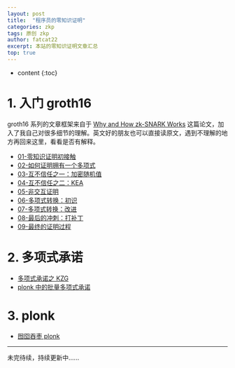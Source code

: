```yaml
---
layout: post
title:  "程序员的零知识证明"
categories: zkp
tags: 原创 zkp  
author: fatcat22
excerpt: 本站的零知识证明文章汇总
top: true
---
```


* content
{:toc}




# 1. 入门 groth16

groth16 系列的文章框架来自于 [Why and How zk-SNARK Works](https://arxiv.org/pdf/1906.07221.pdf) 这篇论文，加入了我自己对很多细节的理解。英文好的朋友也可以直接读原文，遇到不理解的地方再回来这里，看看是否有解释。

- [01-零知识证明初接触](https://yangzhe.me/2023/10/11/first-story-of-zk/)
- [02-如何证明拥有一个多项式](https://yangzhe.me/2023/10/12/how-to-proof-own-a-polynomial/)
- [03-互不信任之一：加密随机值](https://yangzhe.me/2023/10/13/distrust1-encrypt-random/)
- [04-互不信任之二：KEA](https://yangzhe.me/2023/10/14/distrust2-kea/)
- [05-非交互证明](https://yangzhe.me/2023/10/15/non-interactive-prove/)
- [06-多项式转换：初识](https://yangzhe.me/2023/10/16/polynomial-transform-first-look/)
- [07-多项式转换：改进](https://yangzhe.me/2023/10/17/polynomial-transform-improve/)
- [08-最后的冲刺：打补丁](https://yangzhe.me/2023/10/18/last-shoot/)
- [09-最终的证明过程](https://yangzhe.me/2023/10/19/protocol-of-groth16/)

# 2. 多项式承诺

- [多项式承诺之 KZG](https://yangzhe.me/2023/10/20/kzg/)
- [plonk 中的批量多项式承诺](https://yangzhe.me/2023/10/21/batched-kzg/)

# 3. plonk

- [囫囵吞枣 plonk](https://yangzhe.me/2023/10/22/plonk/)

----
未完待续，持续更新中......